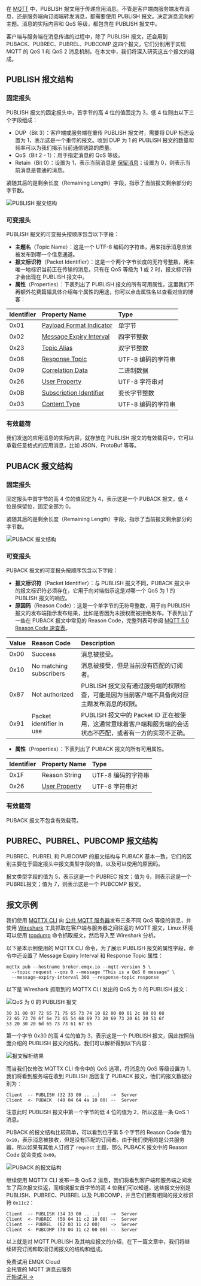 在 [MQTT](https://www.emqx.com/zh/blog/the-easiest-guide-to-getting-started-with-mqtt) 中，PUBLISH 报文用于传递应用消息。不管是客户端向服务端发布消息，还是服务端向订阅端转发消息，都需要使用 PUBLISH 报文。决定消息流向的主题、消息的实际内容和 QoS 等级，都包含在 PUBLISH 报文中。

客户端与服务端在消息传递的过程中，除了 PUBLISH 报文，还会用到 PUBACK、PUBREC、PUBREL、PUBCOMP 这四个报文，它们分别用于实现 MQTT 的 QoS 1 和 QoS 2 消息机制。在本文中，我们将深入研究这五个报文的组成。

## PUBLISH 报文结构

### 固定报头

PUBLISH 报文的固定报头中，首字节的高 4 位的值固定为 3，低 4 位则由以下三个字段组成：

- DUP（Bit 3）：客户端或服务端在重传 PUBLISH 报文时，需要将 DUP 标志设置为 1，表示这是一个重传的报文。收到 DUP 为 1 的 PUBLISH 报文的数量和频率可以为我们揭示当前通信链路的质量。
- QoS（Bit 2 - 1）：用于指定消息的 QoS 等级。
- Retain（Bit 0）：设置为 1，表示当前消息是 [保留消息](https://www.emqx.com/zh/blog/mqtt5-features-retain-message)；设置为 0，则表示当前消息是普通的消息。

紧随其后的是剩余长度（Remaining Length）字段，指示了当前报文剩余部分的字节数。

![PUBLISH 报文结构](https://assets.emqx.com/images/69b9d59e40ce662856b5e4ac7e40e8c0.png)

### 可变报头

PUBLISH 报文的可变报头按顺序包含以下字段：

- **主题名**（Topic Name）：这是一个 UTF-8 编码的字符串，用来指示消息应该被发布到哪一个信息通道。
- **报文标识符**（Packet Identifier）：这是一个两个字节长度的无符号整数，用来唯一地标识当前正在传输的消息，只有在 QoS 等级为 1 或 2 时，报文标识符才会出现在 PUBLISH 报文中。
- **属性**（Properties）：下表列出了 PUBLISH 报文的所有可用属性，这里我们不再额外花费篇幅具体介绍每个属性的用途，你可以点击属性名以查看对应的博客：

| **Identifier** | **Property Name**                                            | **Type**           |
| :------------- | :----------------------------------------------------------- | :----------------- |
| 0x01           | [Payload Format Indicator](https://www.emqx.com/zh/blog/mqtt5-new-features-payload-format-indicator-and-content-type) | 单字节             |
| 0x02           | [Message Expiry Interval](https://www.emqx.com/zh/blog/mqtt-message-expiry-interval) | 四字节整数         |
| 0x23           | [Topic Alias](https://www.emqx.com/zh/blog/mqtt5-topic-alias) | 双字节整数         |
| 0x08           | [Response Topic](https://www.emqx.com/zh/blog/mqtt5-request-response) | UTF-8 编码的字符串 |
| 0x09           | [Correlation Data](https://www.emqx.com/zh/blog/mqtt5-request-response) | 二进制数据         |
| 0x26           | [User Property](https://www.emqx.com/zh/blog/mqtt5-user-properties) | UTF-8 字符串对     |
| 0x0B           | [Subscription Identifier](https://www.emqx.com/zh/blog/subscription-identifier-and-subscription-options) | 变长字节整数       |
| 0x03           | [Content Type](https://www.emqx.com/zh/blog/mqtt5-new-features-payload-format-indicator-and-content-type) | UTF-8 编码的字符串 |

### 有效载荷

我们发送的应用消息的实际内容，就存放在 PUBLISH 报文的有效载荷中，它可以承载任意格式的应用消息，比如 JSON、ProtoBuf 等等。

## PUBACK 报文结构

### 固定报头

固定报头中首字节的高 4 位的值固定为 4，表示这是一个 PUBACK 报文，低 4 位是保留位，固定全部为 0。

紧随其后的是剩余长度（Remaining Length）字段，指示了当前报文剩余部分的字节数。

![PUBACK 报文结构](https://assets.emqx.com/images/a11c4f97ac97b147511f43f6496b55e6.png)

### 可变报头

PUBACK 报文的可变报头按顺序包含以下字段：

- **报文标识符**（Packet Identifier）：与 PUBLISH 报文不同，PUBACK 报文中的报文标识符必须存在，它用于向对端指示这是对哪一个 QoS 为 1 的 PUBLISH 报文的响应。
- **原因码**（Reason Code）：这是一个单字节的无符号整数，用于向 PUBLISH 报文的发布端指示发布结果，比如是否因为未授权而被拒绝发布。下表列出了一些在 PUBACK 报文中常见的 Reason Code，完整列表可参阅 [MQTT 5.0 Reason Code 速查表](https://www.emqx.com/zh/blog/mqtt5-new-features-reason-code-and-ack)。

| **Value** | **Reason Code**          | **Description**                                              |
| :-------- | :----------------------- | :----------------------------------------------------------- |
| 0x00      | Success                  | 消息被接受。                                                 |
| 0x10      | No matching subscribers  | 消息被接受，但是当前没有匹配的订阅者。                       |
| 0x87      | Not authorized           | PUBLISH 报文没有通过服务端的权限检查，可能是因为当前客户端不具备向对应主题发布消息的权限。 |
| 0x91      | Packet identifier in use | PUBLISH 报文中的 Packet ID 正在被使用，这通常意味着客户端和服务端的会话状态不匹配，或者有一方的实现不正确。 |

- **属性**（Properties）：下表列出了 PUBACK 报文的所有可用属性。

| **Identifier** | **Property Name**                                            | **Type**           |
| :------------- | :----------------------------------------------------------- | :----------------- |
| 0x1F           | Reason String                                                | UTF-8 编码的字符串 |
| 0x26           | [User Property](https://www.emqx.com/zh/blog/mqtt5-user-properties) | UTF-8 字符串对     |

### 有效载荷

PUBACK 报文不包含有效载荷。

## PUBREC、PUBREL、PUBCOMP 报文结构

PUBREC、PUBREL 和 PUBCOMP 的报文结构与 PUBACK 基本一致，它们的区别主要在于固定报头中报文类型字段的值，以及可以使用的原因码。 

报文类型字段的值为 5，表示这是一个 PUBREC 报文；值为 6，则表示这是一个 PUBREL报文；值为 7，则表示这是一个 PUBCOMP 报文。

## 报文示例

我们使用 [MQTTX CLI](https://mqttx.app/zh) 向 [公共 MQTT 服务器](https://www.emqx.com/zh/mqtt/public-mqtt5-broker)发布三条不同 QoS 等级的消息，并使用 [Wireshark](https://www.wireshark.org/) 工具抓取在客户端与服务器之间往返的 MQTT 报文，Linux 环境可以使用 [tcpdump](https://en.wikipedia.org/wiki/Tcpdump) 命令抓取报文，然后导入至 Wireshark 分析。

以下是本示例使用的 MQTTX CLI 命令，为了展示 PUBLISH 报文的属性字段，命令中还设置了 Message Expiry Interval 和 Response Topic 属性：

```
mqttx pub --hostname broker.emqx.io --mqtt-version 5 \
  --topic request --qos 0 --message "This is a QoS 0 message" \
  --message-expiry-interval 300 --response-topic response
```

以下是 Wireshark 抓取到的 MQTTX CLI 发出的 QoS 为 0 的 PUBLISH 报文：

![QoS 为 0 的 PUBLISH 报文](https://assets.emqx.com/images/bbeac19654e55b098bf68e7de2b8c49a.png)

```
30 31 00 07 72 65 71 75 65 73 74 10 02 00 00 01 2c 08 00 08
72 65 73 70 6f 6e 73 65 54 68 69 73 20 69 73 20 61 20 51 6f
53 20 30 20 6d 65 73 73 61 67 65
```

第一个字节 0x30 的高 4 位的值为 3，表示这是一个 PUBLISH 报文，因此按照前面介绍的 PUBLISH 报文的结构，我们可以解析得到以下内容：

![报文解析结果](https://assets.emqx.com/images/537a82370c0d6e34ec3e2eb43da06d38.png)

而当我们仅修改 MQTTX CLI 命令中的 QoS 选项，将消息的 QoS 等级设置为 1，我们将看到服务端在收到 PUBLISH 后回复了 PUBACK 报文，他们的报文数据分别为：

```
Client  -- PUBLISH (32 33 00 .. ..)    ->  Server
Client  <- PUBACK  (40 04 64 4a 10 00) --  Server
```

注意此时 PUBLISH 报文中第一个字节的低 4 位的值为 2，所以这是一条 QoS 1 消息。

PUBACK 的报文结构比较简单，可以看到位于第 5 个字节的 Reason Code 值为 `0x10`，表示消息被接收，但是没有匹配的订阅者。由于我们使用的是公共服务器，所以如果有其他人订阅了 `request` 主题，那么 PUBACK 报文中的 Reason Code 就会变成 `0x00`。

![PUBACK 的报文结构](https://assets.emqx.com/images/dd4de263b508fe88663fa04c11a6f95f.png)

继续使用 MQTTX CLI 发布一条 QoS 2 消息，我们将看到客户端和服务端之间发生了两次报文往返，而根据报文首字节的高 4 位我们可以知道，这些报文分别是 PUBLISH、PUBREC、PUBREL 以及 PUBCOMP，并且它们拥有相同的报文标识符 `0x11c2`：

```
Client  -- PUBLISH (34 33 00 .. ..)    ->  Server
Client  <- PUBREC  (50 04 11 c2 10 00) --  Server
Client  -- PUBREL  (62 03 11 c2 00)    ->  Server
Client  <- PUBCOMP (70 04 11 c2 00 00) --  Server
```

以上就是对 MQTT PUBLISH 及其响应报文的介绍，在下一篇文章中，我们将继续研究订阅和取消订阅报文的结构和组成。



<section class="promotion">
    <div>
        免费试用 EMQX Cloud
        <div class="is-size-14 is-text-normal has-text-weight-normal">全托管的 MQTT 消息云服务</div>
    </div>
    <a href="https://accounts-zh.emqx.com/signup?continue=https://cloud.emqx.com/console/deployments/0?oper=new" class="button is-gradient px-5">开始试用 →</a>
</section>
